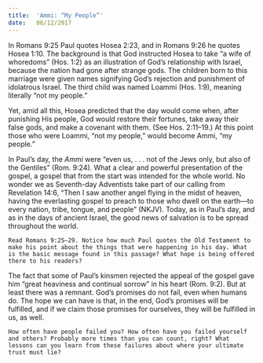 ```yaml
---
title:  'Ammi: “My People”'
date:   06/12/2017
---
```


In Romans 9:25 Paul quotes Hosea 2:23, and in Romans 9:26 he quotes Hosea 1:10. The background is that God instructed Hosea to take “a wife of whoredoms” (Hos. 1:2) as an illustration of God’s relationship with Israel, because the nation had gone after strange gods. The children born to this marriage were given names signifying God’s rejection and punishment of idolatrous Israel. The third child was named Loammi (Hos. 1:9), meaning literally “not my people.”

Yet, amid all this, Hosea predicted that the day would come when, after punishing His people, God would restore their fortunes, take away their false gods, and make a covenant with them. (See Hos. 2:11–19.) At this point those who were Loammi, “not my people,” would become Ammi, “my people.”

In Paul’s day, the _Ammi_ were “even us, . . . not of the Jews only, but also of the Gentiles” (Rom. 9:24). What a clear and powerful presentation of the gospel, a gospel that from the start was intended for the whole world. No wonder we as Seventh-day Adventists take part of our calling from Revelation 14:6, “Then I saw another angel flying in the midst of heaven, having the everlasting gospel to preach to those who dwell on the earth—to every nation, tribe, tongue, and people” (NKJV). Today, as in Paul’s day, and as in the days of ancient Israel, the good news of salvation is to be spread throughout the world.

`Read Romans 9:25–29. Notice how much Paul quotes the Old Testament to make his point about the things that were happening in his day. What is the basic message found in this passage? What hope is being offered there to his readers?`

The fact that some of Paul’s kinsmen rejected the appeal of the gospel gave him “great heaviness and continual sorrow” in his heart (Rom. 9:2). But at least there was a remnant. God’s promises do not fail, even when humans do. The hope we can have is that, in the end, God’s promises will be fulfilled, and if we claim those promises for ourselves, they will be fulfilled in us, as well.

`How often have people failed you? How often have you failed yourself and others? Probably more times than you can count, right? What lessons can you learn from these failures about where your ultimate trust must lie?`